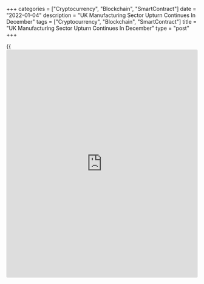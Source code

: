 +++
categories = ["Cryptocurrency", "Blockchain", "SmartContract"]
date = "2022-01-04"
description = "UK Manufacturing Sector Upturn Continues In December"
tags = ["Cryptocurrency", "Blockchain", "SmartContract"]
title = "UK Manufacturing Sector Upturn Continues In December"
type = "post"
+++

{{<iframe id="large-banner" src="https://www.bounty.group/#slide=4.0" width="100%" height="600" scrolling="no" style="border: 0px solid rgb(216, 221, 230); border-radius: 3px;">}}

The UK manufacturing sector upturn continued in December, with further
growth of production, new orders and employment, final data from IHS
Markit showed on Tuesday.

The IHS Markit/the Chartered Institute of Procurement & Supply
manufacturing Purchasing Managers' Index rose to 57.9 in December,
little changed from November's three-month high of 58.1. The flash score
was 57.6.

The sector has expanded for 19 consecutive months. A score above 50.0
indicates expansion.

Output grew at the fastest pace in four months in December. Increased
output was underpinned by rising intakes of new [business][1]. However,
the trend in new export business remained negative.

Manufacturing employment increased for the twelfth successive month in
December.

Companies maintained a positive outlook at the end of 2021. The majority
of firms forecast that production would increase over the coming twelve
months.

On the price front, the survey revealed that inflationary pressures
remained elevated in December. The rate of increase in factory gate
selling prices accelerated to a fresh series-record high, as companies
passed on rising costs to their customers.

A further substantial increase in average input prices, with the rate of
inflation staying among the steepest seen in the survey [history](https://www.fixpro.org/post/chargeless-historical-data-api-backtesting/).

"We can't lose sight of the fact that the UK [economy][2] took a
significant hit and new variants and potential lockdowns threaten to
impede much needed progress but at least the sector ended the last
quarter of 2021 on a surer footing," Duncan Brock, group director at the
CIPS, said.

For comments and feedback [contact](https://www.playgroundfx.com/contact/): editorial@rtt[news](https://www.letsplayfx.com/blog/forex-news-website/).com

[Economic News][2]

 **What parts of the world are seeing the best (and worst) economic
performances lately? Click[here][3] to check out our [Econ Scorecard][3]
and find out! See up-to-the-moment [ranking](https://www.playgroundfx.com/blog/crypto-exchange-ranking/)s for the best and worst
performers in [GDP][4], [unemployment rate][5], [inflation][6] and much
more.**

   1. www.rtt[news](https://www.letsplayfx.com/blog/forex-news-website/).com/Content/Business.aspx
   2. www.rtt[news](https://www.letsplayfx.com/blog/forex-news-website/).com/Content/EconomicNews.aspx
   3. www.rtt[news](https://www.letsplayfx.com/blog/forex-news-website/).com/economic-scorecard/world-rank/PPI/highest-performance.aspx
   4. www.rtt[news](https://www.letsplayfx.com/blog/forex-news-website/).com/economic-scorecard/world-rank/GDP/highest-performance.aspx
   5. www.rtt[news](https://www.letsplayfx.com/blog/forex-news-website/).com/economic-scorecard/world-rank/unemployment-rate/lowest-performance.aspx
   6. www.rtt[news](https://www.letsplayfx.com/blog/forex-news-website/).com/economic-scorecard/world-rank/CPI/highest-performance.aspx